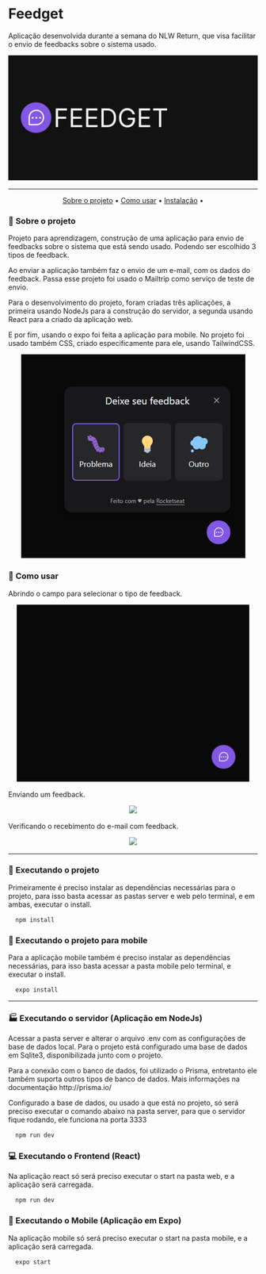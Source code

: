 # Feedget

Aplicação desenvolvida durante a semana do NLW Return, que visa facilitar o envio de feedbacks sobre o sistema usado.

<p align="center">
   <img src="https://github.com/fanuelcouto99/Feedback-Widget/blob/main/img/feedget.png" width="900">
</p>

<hr>

<p align="center">
 <a href="#scroll-sobre-o-projeto">Sobre o projeto</a> •
 <a href="#pencil-como-usar">Como usar</a> •
 <a href="#rocket-executando-o-projeto">Instalação</a> •
</p>

### :scroll: **Sobre o projeto**

<p>Projeto para aprendizagem, construção de uma aplicação para envio de feedbacks sobre o sistema que está sendo usado. Podendo ser escolhido 3 tipos de feedback.</p>
<p>Ao enviar a aplicação também faz o envio de um e-mail, com os dados do feedback. Passa esse projeto foi usado o Mailtrip como serviço de teste de envio.</p>
<p>Para o desenvolvimento do projeto, foram criadas três aplicações, a primeira usando NodeJs para a construção do servidor, a segunda usando React para a criado da aplicação web.</p> 
<p>E por fim, usando o expo foi feita a aplicação para mobile.
No projeto foi usado também CSS, criado especificamente para ele, usando TailwindCSS.</p>

<p align="center">
   <img src="https://github.com/fanuelcouto99/Feedback-Widget/blob/main/img/openFeedback.png">
</p>

### :pencil: **Como usar**

Abrindo o campo para selecionar o tipo de feedback.

<p align="center">
   <img src="https://github.com/fanuelcouto99/Feedback-Widget/blob/main/img/abrindo-botao.gif">
</p>

Enviando um feedback.

<p align="center">
   <img src="https://github.com/fanuelcouto99/Feedback-Widget/blob/main/img/demonstrando.gif">
</p>

Verificando o recebimento do e-mail com feedback.

<p align="center">
   <img src="https://github.com/fanuelcouto99/Feedback-Widget/blob/main/img/email.gif">
</p>

<hr>

### :rocket: **Executando o projeto**

<p>Primeiramente é preciso instalar as dependências necessárias para o projeto, para isso basta acessar as pastas server e web pelo terminal, e em ambas, executar o install.</p>

```bash
  npm install
```

### :rocket: Executando o projeto para mobile

<p>Para a aplicação mobile também é preciso instalar as dependências necessárias, para isso basta acessar a pasta mobile pelo terminal, e executar o install.</p>

```bash
  expo install
```

<hr>

### :factory: Executando o servidor (Aplicação em NodeJs)

<p>Acessar a pasta server e alterar o arquivo .env com as configurações de base de dados local. Para o projeto está configurado uma base de dados em Sqlite3, disponibilizada junto com o projeto.</p> 

<p>Para a conexão com o banco de dados, foi utilizado o Prisma, entretanto ele também suporta outros tipos de banco de dados. Mais informações na documentação http://prisma.io/</p>

<!-- <p align="center">
   <img src="https://github.com/fanuelcouto99/rickAndMorty/blob/main/img/knexfile.png">
</p> -->

<p>Configurado a base de dados, ou usado a que está no projeto, só será preciso executar o comando abaixo na pasta server, para que o servidor fique rodando, ele funciona na porta 3333</p>

```bash
  npm run dev
```

### :computer: Executando o Frontend (React)

<p>Na aplicação react só será preciso executar o start na pasta web, e a aplicação será carregada.</p>

```bash
  npm run dev
```

### :iphone: Executando o Mobile (Aplicação em Expo)

<p>Na aplicação mobile só será preciso executar o start na pasta mobile, e a aplicação será carregada.</p>

```bash
  expo start
```